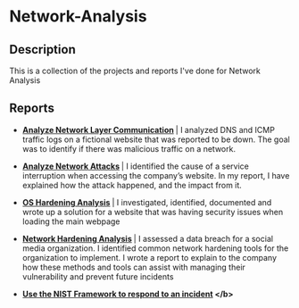 # Network-Analysis

<h2>Description</h2>
This is a collection of the projects and reports I've done for Network Analysis

<br />

<h2>Reports</h2>

- <b> [Analyze Network Layer Communication](https://github.com/DanielleNycole/Network-Analysis/blob/main/Network%20Layer%20Communication%20(1).pdf) </b> | I analyzed DNS and ICMP traffic logs on a fictional website that was reported to be down. The goal was to identify if there was malicious traffic on a network.

- <b> [Analyze Network Attacks](https://github.com/DanielleNycole/Network-Analysis/blob/main/Network%20Attacks.pdf) </b> |  I identified the cause of a service interruption when accessing the company’s website. In my report, I have explained how the attack happened, and the impact from it.

- <b> [OS Hardening Analysis](https://github.com/DanielleNycole/Network-Analysis) </b> |  I investigated, identified, documented and wrote up a solution for a website that was having security issues when loading the main webpage

- <b> [Network Hardening Analysis](https://github.com/DanielleNycole/Network-Analysis/blob/main/Network%20Hardening.pdf) </b> |  I assessed a data breach for a social media organization. I identified common network hardening tools for the organization to implement. I wrote a report to explain to the company how these methods and tools can assist with managing their vulnerability and prevent future incidents

- <b> [Use the NIST Framework to respond to an incident]([https://github.com/DanielleNycole/Network-Analysis](https://github.com/DanielleNycole/Network-Analysis/blob/main/NIST%20Incident%20report%20analysis.pdf)https://github.com/DanielleNycole/Network-Analysis/blob/main/NIST%20Incident%20report%20analysis.pdf) </b> 
<br />

 
